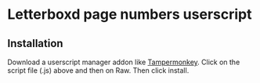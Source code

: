 # Letterboxd page numbers userscript

## Installation
Download a userscript manager addon like [Tampermonkey](https://www.tampermonkey.net/). Click on the script file (.js) above and then on Raw. Then click install.